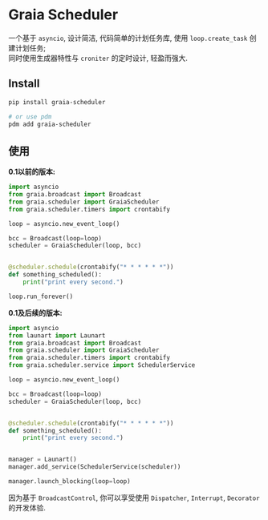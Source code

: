 # Graia Scheduler

一个基于 `asyncio`, 设计简洁, 代码简单的计划任务库, 使用 `loop.create_task` 创建计划任务;  
同时使用生成器特性与 `croniter` 的定时设计, 轻盈而强大.

## Install

```bash
pip install graia-scheduler

# or use pdm
pdm add graia-scheduler
```

## 使用

**0.1以前的版本:**

```python
import asyncio
from graia.broadcast import Broadcast
from graia.scheduler import GraiaScheduler
from graia.scheduler.timers import crontabify

loop = asyncio.new_event_loop()

bcc = Broadcast(loop=loop)
scheduler = GraiaScheduler(loop, bcc)


@scheduler.schedule(crontabify("* * * * * *"))
def something_scheduled():
    print("print every second.")

loop.run_forever()
```

**0.1及后续的版本:**

```python
import asyncio
from launart import Launart
from graia.broadcast import Broadcast
from graia.scheduler import GraiaScheduler
from graia.scheduler.timers import crontabify
from graia.scheduler.service import SchedulerService

loop = asyncio.new_event_loop()

bcc = Broadcast(loop=loop)
scheduler = GraiaScheduler(loop, bcc)


@scheduler.schedule(crontabify("* * * * * *"))
def something_scheduled():
    print("print every second.")


manager = Launart()
manager.add_service(SchedulerService(scheduler))

manager.launch_blocking(loop=loop)

```

因为基于 `BroadcastControl`, 你可以享受使用 `Dispatcher`, `Interrupt`, `Decorator` 的开发体验.
